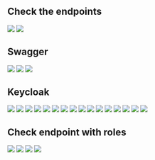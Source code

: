 <h2>Check the endpoints</h2>
<img src="screens/1.png">
<img src="screens/2.png">
<h2>Swagger</h2>
<img src="screens/3.png">
<img src="screens/4.png">
<img src="screens/5.png">
<h2>Keycloak</h2>
<img src="screens/6.png">
<img src="screens/7.png">
<img src="screens/8.png">
<img src="screens/9.png">
<img src="screens/10.png">
<img src="screens/11.png">
<img src="screens/12.png">
<img src="screens/13.png">
<img src="screens/14.png">
<img src="screens/15.png">
<img src="screens/16.png">
<img src="screens/18.png">
<img src="screens/19.png">
<img src="screens/20.png">
<img src="screens/21.png">
<img src="screens/22.png">
<h2>Check endpoint with roles</h2>
<img src="screens/23.png">
<img src="screens/24.png">
<img src="screens/25.png">
<img src="screens/26.png">

